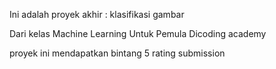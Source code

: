 Ini adalah proyek akhir : klasifikasi gambar

Dari kelas Machine Learning Untuk Pemula Dicoding academy

proyek ini mendapatkan bintang 5 rating submission
